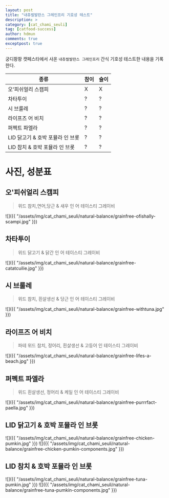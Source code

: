 ```yaml
---
layout: post
title: "내츄럴발란스 그레인프리 기호성 테스트"
description: >
category: [cat_chami_seuli]
tag: [catfood-success]
author: hdmun
comments: true
exceptpost: true
---
```


궁디팡팡 캣페스타에서 사온 `내츄럴발란스 그레인프리` 간식 기호성 테스트한 내용을 기록한다.


| 종류 | 참이 | 슬이 |
| --- | --- | --- |
| 오'피쉬얼리 스캠피 | X | X |
| 차타투이 | ? | ? |
| 시 브룰레 | ? | ? |
| 라이프즈 어 비치 | ? | ? |
| 퍼펙트 파엘라 | ? | ? |
| LID 닭고기 & 호박 포뮬라 인 브롯 | ? | ? |
| LID 참치 & 호박 포뮬라 인 브롯 | ? | ? |


# 사진, 성분표

## 오'피쉬얼리 스캠피
> 위드 참치,연어,당근 & 새우 인 어 테이스티 그레이비

![]({{ "/assets/img/cat_chami_seuli/natural-balance/grainfree-ofishally-scampi.jpg" }})

## 차타투이
> 위드 닭고기 & 닭간 인 어 테이스티 그레이비

![]({{ "/assets/img/cat_chami_seuli/natural-balance/grainfree-catatcuilie.jpg" }})

## 시 브룰레
> 위드 참치, 흰살생선 & 당근 인 어 테이스티 그레이비

![]({{ "/assets/img/cat_chami_seuli/natural-balance/grainfree-withtuna.jpg" }})

## 라이프즈 어 비치
> 파테 위드 참치, 정어리, 흰살생선 & 고등어 인 테이스티 그레이비

![]({{ "/assets/img/cat_chami_seuli/natural-balance/grainfree-lifes-a-beach.jpg" }})

## 퍼펙트 파엘라
> 위드 흰살생선, 정어리 & 케일 인 어 테이스티 그레이비

![]({{ "/assets/img/cat_chami_seuli/natural-balance/grainfree-purrrfact-paella.jpg" }})

## LID 닭고기 & 호박 포뮬라 인 브롯

![]({{ "/assets/img/cat_chami_seuli/natural-balance/grainfree-chicken-pumkin.jpg" }})
![]({{ "/assets/img/cat_chami_seuli/natural-balance/grainfree-chicken-pumkin-components.jpg" }})

## LID 참치 & 호박 포뮬라 인 브롯

![]({{ "/assets/img/cat_chami_seuli/natural-balance/grainfree-tuna-pumkin.jpg" }})
![]({{ "/assets/img/cat_chami_seuli/natural-balance/grainfree-tuna-pumkin-components.jpg" }})
